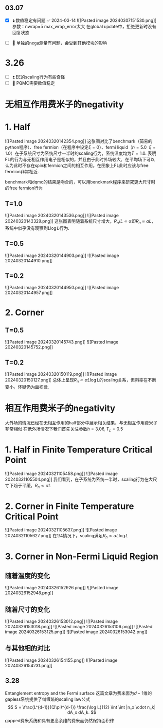 ## 03.07
- [x] ⏫ 数值稳定有问题 ✅ 2024-03-14
![[Pasted image 20240307151530.png]]
参数：nwrap=5
max_wrap_error太大
在global update中，拒绝更新时没有回复状态

- [ ] 🔼 单独的nega测量有问题，会受到其他模块的影响


# 3.26
- [ ] ⏫ EE的scaling行为有些奇怪
- [ ] 🔼 PQMC需要数值稳定

# 无相互作用费米子的negativity
# 1. Half
![[Pasted image 20240320142354.png]]
这张图对比了benchmark（简易的python程序）、free fermion（在程序中设定$\xi=0$）、fermi liquid（$h=5.0 \ \ \xi=1.0$）在子系统尺寸为系统尺寸一半时的scaling行为，系统温度均为$T = 1.0$.
表明FL的行为与无相互作用电子是相似的，并且由于此时外场较大，在平均场下可以认为此时不存在spin和fermion之间的相互作用，在图象上FL此时应该与free fermion非常相近.

benchmark和dqmc的结果是吻合的，可以用benckmark程序来研究更大尺寸时的free fermion行为

## T=1.0
![[Pasted image 20240320143536.png]]
![[Pasted image 20240320143329.png]]
这张图表明随着系统尺寸增大，$R_n / L \propto \alpha$即$R_n \approx \alpha L$，系统中似乎没有观察到$L \log L$行为.

## T=0.5
![[Pasted image 20240320144903.png]]
![[Pasted image 20240320144910.png]]

## T=0.2
![[Pasted image 20240320144950.png]]
![[Pasted image 20240320144957.png]]



# 2. Corner
## T=0.5
![[Pasted image 20240320145743.png]]
![[Pasted image 20240320145752.png]]
## T=0.2
![[Pasted image 20240320150119.png]]
![[Pasted image 20240320150127.png]]
总体上呈现$R_n \propto \alpha L \log L$的scaling关系，但斜率在不断变小，怀疑仍为面积律.



# 相互作用费米子的negativity
大外场的情况已经在无相互作用的half部分中展示相关结果，与无相互作用费米子非常相似
在低外场情况下我们首先关注参数$h = 3.06, T_c = 0.5$
# 1. Half in Finite Temperature Critical Point
![[Pasted image 20240321105458.png]]
![[Pasted image 20240321105504.png]]
我们看到，在子系统为系统一半时，scaling行为在大尺寸下趋于平缓，$R_n \propto \alpha L$

# 2. Corner in Finite Temperature Critical Point
![[Pasted image 20240321105637.png]]
![[Pasted image 20240321105627.png]]
在1/4情况下，scaling满足$R_n \propto \alpha L \log L$

# 3. Corner in Non-Fermi Liquid Region
## 随着温度的变化
![[Pasted image 20240326152926.png]]
![[Pasted image 20240326152948.png]]
## 随着尺寸的变化
![[Pasted image 20240326153012.png]]
![[Pasted image 20240326153018.png]]
![[Pasted image 20240326153106.png]]
![[Pasted image 20240326153125.png]]
![[Pasted image 20240326153042.png]]

## 与其他相的对比
![[Pasted image 20240326154155.png]]
![[Pasted image 20240326154231.png]]

## 3.28
Entanglement entropy and the Fermi surface
这篇文章为费米面为$d-1$维的gapless系统提供了纠缠熵的scaling law公式
$$
S = \frac{L^{d-1}}{(2\pi)^{d-1}} \frac{\log L}{12} \int \int |n_x \cdot n_k| dA_x dA_k.
$$
gapped费米系统和具有更高余维的费米面仍然保持面积律

